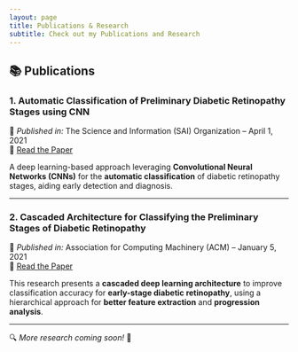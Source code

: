 ```yaml
---
layout: page
title: Publications & Research
subtitle: Check out my Publications and Research
---
```


## 📚 Publications

### **1. Automatic Classification of Preliminary Diabetic Retinopathy Stages using CNN**  
📅 *Published in:* The Science and Information (SAI) Organization – April 1, 2021  
🔗 [Read the Paper](https://thesai.org/Publications/ViewPaper?Volume=12&Issue=2&Code=IJACSA&SerialNo=89)  

A deep learning-based approach leveraging **Convolutional Neural Networks (CNNs)** for the **automatic classification** of diabetic retinopathy stages, aiding early detection and diagnosis.  

---

### **2. Cascaded Architecture for Classifying the Preliminary Stages of Diabetic Retinopathy**  
📅 *Published in:* Association for Computing Machinery (ACM) – January 5, 2021  
🔗 [Read the Paper](https://dl.acm.org/doi/10.1145/3436829.3436854)  

This research presents a **cascaded deep learning architecture** to improve classification accuracy for **early-stage diabetic retinopathy**, using a hierarchical approach for **better feature extraction** and **progression analysis**.  

---

🔍 *More research coming soon!* 🚀
